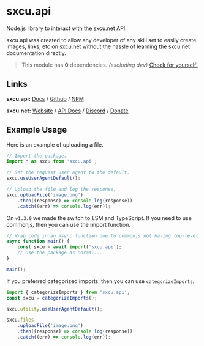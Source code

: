 # sxcu.api

Node.js library to interact with the sxcu.net API.

sxcu.api was created to allow any developer of any skill set to easily create images, links, etc on sxcu.net without the hassle of learning the sxcu.net documentation directly.

> This module has **0** dependencies. _(excluding dev)_ [Check for yourself!](https://github.com/Lovely-Experiences/sxcu.api/blob/main/package.json)

## Links

**sxcu.api:** [Docs](https://sxcu.api.lovelyjacob.com) / [Github](https://github.com/Lovely-Experiences/sxcu.api) / [NPM](https://www.npmjs.com/package/sxcu.api)

**sxcu.net:** [Website](https://sxcu.net/) / [API Docs](https://sxcu.net/api/docs/) / [Discord](https://discord.gg/ZBcYQwMWTG) / [Donate](https://paypal.me/MisterFix)

## Example Usage

Here is an example of uploading a file.

```js
// Import the package.
import * as sxcu from 'sxcu.api';

// Set the request user agent to the default.
sxcu.useUserAgentDefault();

// Upload the file and log the response.
sxcu.uploadFile('image.png')
    .then((response) => console.log(response))
    .catch((err) => console.log(err));
```

On `v1.3.0` we made the switch to ESM and TypeScript.
If you need to use commonjs, then you can use the import function.

```js
// Wrap code in an async function due to commonjs not having top-level await.
async function main() {
    const sxcu = await import('sxcu.api');
    // Use the package as normal...
}

main();
```

If you preferred categorized imports, then you can use `categorizeImports`.

```js
import { categorizeImports } from 'sxcu.api';
const sxcu = categorizeImports();

sxcu.utility.useUserAgentDefault();

sxcu.files
    .uploadFile('image.png')
    .then((response) => console.log(response))
    .catch((err) => console.log(err));
```
